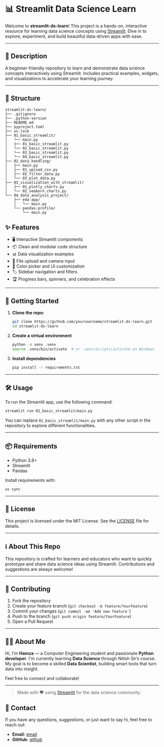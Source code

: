 # 📊 Streamlit Data Science Learn

Welcome to **streamlit-ds-learn**! This project is a hands-on, interactive resource for learning data science concepts using [Streamlit](https://streamlit.io/). Dive in to explore, experiment, and build beautiful data-driven apps with ease.

---

## 📝 Description
A beginner-friendly repository to learn and demonstrate data science concepts interactively using Streamlit. Includes practical examples, widgets, and visualizations to accelerate your learning journey.

---

## 📁 Structure

```
streamlit-ds-learn/
├── .gitignore
├── .python-version
├── README.md
├── pyproject.toml
├── uv.lock
├── 01_basic_streamlit/
│   └── main.py
│   ├── 01_basic_streamlit.py
|   └── 02_basic_streamlit.py
│   └── 03_basic_streamlit.py
│   └── 04_basic_streamlit.py
├── 02_data_handling/
│   ├── main.py
│   ├── 01_upload_csv.py
│   ├── 02_filter_data.py
│   └── 03_plot_data.py
├── 03_visualization_with_streamlit/
│   ├── 01_plotly_charts.py
│   └── 02_seaborn_charts.py
└── 04_data_analysis_project/
    ├── eda-app/
    │   └── main.py
    └── pandas-profile/
        └── main.py
```


## ✨ Features
- 🖥️ Interactive Streamlit components
- 📦 Clean and modular code structure
- 📊 Data visualization examples
- 📁 File upload and camera input
- 🎨 Color picker and UI customization
- 🏷️ Sidebar navigation and filters
- 🏆 Progress bars, spinners, and celebration effects

---

## 🚀 Getting Started
1. **Clone the repo:**
   ```bash
   git clone https://github.com/yourusername/streamlit-ds-learn.git
   cd streamlit-ds-learn
   ```

2. **Create a virtual environment**
    ```bash
    python -m venv .venv
    source .venv/bin/activate  # or .venv\Scripts\activate on Windows
    ```

3. **Install dependencies**
    ```bash
    pip install -r requirements.txt
    ```

---

## 🛠️ Usage
To run the Streamlit app, use the following command:

```bash
streamlit run 01_basic_streamlit/main.py
```
You can replace `01_basic_streamlit/main.py` with any other script in the repository to explore different functionalities.

---

## 📦 Requirements
- Python 3.8+
- Streamlit
- Pandas

Install requirements with:
```bash
uv sync
```

---

## 📄 License
This project is licensed under the MIT License. See the [LICENSE](LICENSE) file for details.

---

## ℹ️ About This Repo
This repository is crafted for learners and educators who want to quickly prototype and share data science ideas using Streamlit. Contributions and suggestions are always welcome!

---

## 🤝 Contributing
1. Fork the repository
2. Create your feature branch (`git checkout -b feature/YourFeature`)
3. Commit your changes (`git commit -am 'Add new feature'`)
4. Push to the branch (`git push origin feature/YourFeature`)
5. Open a Pull Request

---


## 👨‍💻 About Me

Hi, I'm **Hamza** — a Computer Engineering student and passionate **Python developer**. I'm currently learning **Data Science** through Nitish Sir’s course. My goal is to become a skilled **Data Scientist**, building smart tools that turn data into insight.

Feel free to connect and collaborate!

---

> Made with ❤️ using [Streamlit](https://streamlit.io/) for the data science community.

## 📧 Contact
If you have any questions, suggestions, or just want to say hi, feel free to reach out:
- **Email:** [email](kmohdhamza10@gmail.com)
- **GitHub:** [github](https://github.com/ShaikhHamza104)